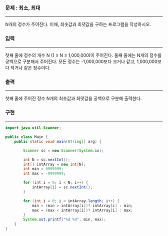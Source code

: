 ### 문제 : 최소, 최대

<hr >

N개의 정수가 주어진다. 이때, 최솟값과 최댓값을 구하는 프로그램을 작성하시오.

### 입력

<hr >

첫째 줄에 정수의 개수 N (1 ≤ N ≤ 1,000,000)이 주어진다. 둘째 줄에는 N개의 정수를 공백으로 구분해서 주어진다. 모든 정수는 -1,000,000보다 크거나 같고, 1,000,000보다 작거나 같은 정수이다.

### 출력

<hr >

첫째 줄에 주어진 정수 N개의 최솟값과 최댓값을 공백으로 구분해 출력한다.

### 구현

<hr >

~~~ Java
import java.util.Scanner;

public class Main {
    public static void main(String[] arg) {

        Scanner sc = new Scanner(System.in);

        int N = sc.nextInt();
        int[] intArray = new int[N];
        int min = 9999999;
        int max = -9999999;

        for (int i = 0; i < N; i++) {
            intArray[i] = sc.nextInt();
        }

        for (int i = 0; i < intArray.length; i++) {
            min = (min > intArray[i])? intArray[i] : min;
            max = (max < intArray[i])? intArray[i] : max;
        }
        System.out.printf("%d %d", min, max);
    }
}
~~~